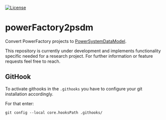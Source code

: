 [![License](https://img.shields.io/github/license/ie3-institute/powerFactory2psdm)](https://github.com/ie3-institute/powerFactory2psdm/blob/main/LICENSE)

# powerFactory2psdm

Convert PowerFactory projects to [PowerSystemDataModel](https://github.com/ie3-institute/PowerSystemDataModel).

This repository is currently under development and implements functionality specific needed for a research project.
For further information or feature requests feel free to reach.


## GitHook

To activate githooks in the `.githooks` you have to configure your git installation accordingly.

For that enter:

`git config --local core.hooksPath .githooks/`
